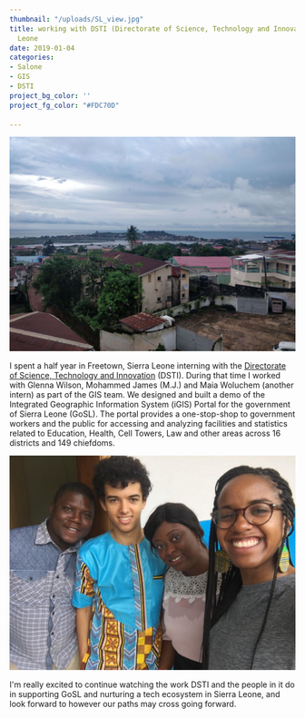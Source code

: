 ```yaml
---
thumbnail: "/uploads/SL_view.jpg"
title: working with DSTI (Directorate of Science, Technology and Innovation) in Sierra
  Leone
date: 2019-01-04
categories:
- Salone
- GIS
- DSTI
project_bg_color: ''
project_fg_color: "#FDC70D"

---
```

![](/uploads/SL_view.jpg)

I spent a half year in Freetown, Sierra Leone interning with the [Directorate of Science, Technology and Innovation](https://www.dsti.gov.sl/) (DSTI). During that time I worked with Glenna Wilson, Mohammed James (M.J.) and Maia Woluchem (another intern) as part of the GIS team. We designed and built a demo of the Integrated Geographic Information System (iGIS) Portal for the government of Sierra Leone (GoSL). The portal provides a one-stop-shop to government workers and the public for accessing and analyzing facilities and statistics related to Education, Health, Cell Towers, Law and other areas across 16 districts and 149 chiefdoms.

![](/uploads/img-20190709-wa0012.jpg)

I'm really excited to continue watching the work DSTI and the people in it do in supporting GoSL and nurturing a tech ecosystem in Sierra Leone, and look forward to however our paths may cross going forward.